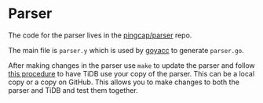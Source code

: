# Parser

The code for the parser lives in the [pingcap/parser](https://github.com/pingcap/parser/) repo.

The main file is `parser.y` which is used by [goyacc](https://pkg.go.dev/golang.org/x/tools/cmd/goyacc) to generate `parser.go`.

After making changes in the parser use `make` to update the parser and follow [this procedure](https://github.com/pingcap/parser/blob/master/docs/update-parser-for-tidb.md) to have TiDB use your copy of the parser. This can be a local copy or a copy on GitHub. This allows you to make changes to both the parser and TiDB and test them together.